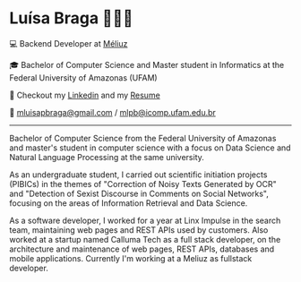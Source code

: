 # Luísa Braga 👩🏻‍💻
<!--
**mlpbraga/mlpbraga** is a ✨ _special_ ✨ repository because its `README.md` (this file) appears on your GitHub profile.

Here are some ideas to get you started:

- 🔭 I’m currently working on ...
- 🌱 I’m currently learning ...
- 👯 I’m looking to collaborate on ...
- 🤔 I’m looking for help with ...
- 💬 Ask me about ...
- 📫 How to reach me: ...
- 😄 Pronouns: ...
- ⚡ Fun fact: ...
-->


💻 Backend Developer at [Méliuz](https://www.linkedin.com/company/meliuz/)

🎓 Bachelor of Computer Science and Master student in Informatics at the Federal University of Amazonas (UFAM)

📄 Checkout my [Linkedin](https://www.linkedin.com/in/mlpbraga/) and my [Resume](https://www.notion.so/Maria-Lu-sa-Pereira-Braga-0909cb46735743c5ae7e78b38f7382c5)

📧 mluisapbraga@gmail.com / mlpb@icomp.ufam.edu.br

----------------

Bachelor of Computer Science from the Federal University of Amazonas and master's student in computer science with a focus on Data Science and Natural Language Processing at the same university.

As an undergraduate student, I carried out scientific initiation projects (PIBICs) in the themes of "Correction of Noisy Texts Generated by OCR" and "Detection of Sexist Discourse in Comments on Social Networks", focusing on the areas of Information Retrieval and Data Science.

As a software developer, I worked for a year at Linx Impulse in the search team, maintaining web pages and REST APIs used by customers. Also worked at a startup named Calluma Tech as a full stack developer, on the architecture and maintenance of web pages, REST APIs, databases and mobile applications. Currently I'm working at a Meliuz as fullstack developer.
